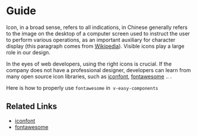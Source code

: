 # Guide

Icon, in a broad sense, refers to all indications, in Chinese generally refers to the image on the desktop of a computer screen used to instruct the user to perform various operations, as an important auxiliary for character display (this paragraph comes from [Wikipedia](https://en.wikipedia.org/wiki/%E5%9C%96%E7%A4%BA)). Visible icons play a large role in our design.

In the eyes of web developers, using the right icons is crucial. If the company does not have a professional designer, developers can learn from many open source icon libraries, such as [iconfont](https://www.iconfont.cn/), [fontawesome](https://fontawesome.com/) .. .

Here is how to properly use `fontawesome` in` v-easy-components`

## Related Links

+ [iconfont](https://www.iconfont.cn/)
+ [fontawesome](https://fontawesome.com/)
